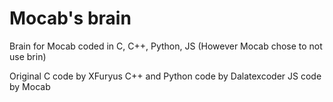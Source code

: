# Mocab's brain
Brain for Mocab coded in C, C++, Python, JS (However Mocab chose to not use brin)

Original C code by XFuryus
C++ and Python code by Dalatexcoder
JS code by Mocab
